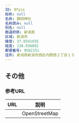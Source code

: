 ```yaml
---
ID: 9fyis
総称: null
名称: 静田神社
名称読み: null
別名: null
都道府県: 新潟県
区域: 新潟市
緯度: 37.8541935
経度: 138.936092
郵便番号: 9502151
住所: 新潟県新潟市西区内野西２丁目１５
---
```


## その他

### 参考URL

| URL | 説明          |
| --- | ------------- |
|     | OpenStreetMap |
